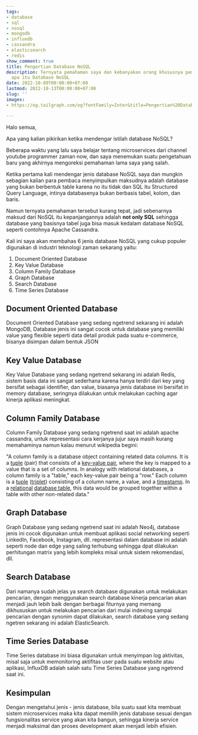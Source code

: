 ```yaml
---
tags:
- database
- sql
- nosql
- mongodb
- influxdb
- cassandra
- elasticsearch
- redis
show_comment: true
title: Pengertian Database NoSQL
description: Ternyata pemahaman saya dan kebanyakan orang khususnya pemula salah tentang
  apa itu Database NoSQL
date: 2022-10-09T00:00:00+07:00
lastmod: 2022-10-13T00:00:00+07:00
slug: ''
images:
- https://og.tailgraph.com/og?fontFamily=Inter&title=Pengertian%20Database%20NoSQL&titleTailwind=text-gray-800%20font-bold%20text-6xl&text=ternyata%20Bukan%20NOt%20SQL%20tetapi%20Not%20Only%20SQL&textTailwind=text-gray-700%20text-2xl%20mt-4&logoTailwind=h-8&bgTailwind=bg-white&footer=aliif.space&footerTailwind=text-black&t=1665303744480&refresh=1

---
```

Halo semua,

Apa yang kalian pikirikan ketika mendengar istilah database NoSQL?

Beberapa waktu yang lalu saya belajar tentang microservices dari channel youtube programmer zaman now, dan saya menemukan suatu pengetahuan baru yang akhirnya mengoreksi pemahaman lama saya yang salah.

Ketika pertama kali mendengar jenis database NoSQL saya dan mungkin sebagian kalian para pembaca menyimpulkan maksudnya adalah database yang bukan berbentuk table karena no itu tidak dan SQL itu Structured Query Language, intinya databasenya bukan berbasis tabel, kolom, dan baris.

Namun ternyata pemahaman tersebut kurang tepat, jadi sebenarnya maksud dari NoSQL itu kepanjangannya adalah **not only SQL** sehingga database yang basisnya tabel juga bisa masuk kedalam database NoSQL seperti contohnya Apache Cassandra.

Kali ini saya akan membahas 6 jenis database NoSQL yang  cukup populer digunakan di industri teknologi zaman sekarang yaitu:

1. Document Oriented Database
2. Key Value Database
3. Column Family Database
4. Graph Database
5. Search Database
6. Time Series Database

## Document Oriented Database

Document Oriented Database yang sedang ngetrend sekarang ini adalah MongoDB, Database jenis ini sangat cocok untuk database yang memiliki value yang flexible seperti data detail produk pada suatu e-commerce, bisanya disimpan dalam bentuk JSON

## Key Value Database

Key Value Database yang sedang ngetrend sekarang ini adalah Redis, sistem basis data ini sangat sederhana karena hanya terdiri dari key yang bersifat sebagai identifier,  dan value, biasanya jenis database ini bersifat in memory database, seringnya dilakukan untuk melakukan caching agar kinerja aplikasi meningkat.

## Column Family Database

Column Family Database yang sedang ngetrend saat ini adalah apache cassandra, untuk representasi cara kerjanya jujur saya masih kurang memahaminya namun kalau menurut wikipedia begini:

"A column family is a database object containing related data columns. It is a [tuple](https://en.wikipedia.org/wiki/Tuple "Tuple") (pair) that consists of a [key-value pair](https://en.wikipedia.org/wiki/Attribute%E2%80%93value_pair "Attribute–value pair"), where the key is mapped to a value that is a set of columns. In analogy with relational databases, a column family is a "table," each key-value pair being a "row." Each column is a [tuple](https://en.wikipedia.org/wiki/Tuple "Tuple") ([triplet](https://en.wikipedia.org/wiki/Triplet_(disambiguation) "Triplet (disambiguation)")) consisting of a column name, a value, and a [timestamp](https://en.wikipedia.org/wiki/Timestamp "Timestamp"). In a [relational](https://en.wikipedia.org/wiki/Relational_database "Relational database") [database table](https://en.wikipedia.org/wiki/Database_table "Database table"), this data would be grouped together within a table with other non-related data."

## Graph Database

Graph Database yang sedang ngetrend saat ini adalah Neo4j, database jenis ini cocok digunakan untuk membuat aplikasi social networking seperti LinkedIn, Facebook, Instagram, dll. representasi dalam database ini adalah seperti node dan edge yang saling terhubung sehingga dpat dilakukan perhitungan matrix yang lebih kompleks misal untuk sistem rekomendasi, dll.

## Search Database

Dari namanya sudah jelas ya search database digunakan untuk melakukan pencarian, dengan menggunakan search database kinerja pencarian akan menjadi jauh lebih baik dengan berbagai fiturnya yang memang dikhususkan untuk melakukan pencarian dari mulai indexing sampai pencarian dengan synonim dapat dilakukan, search database yang sedang ngetren sekarang ini adalah ElasticSearch.

## Time Series Database

Time Series database ini biasa digunakan untuk menyimpan log aktivitas, misal saja untuk memonitoring aktifitas user pada suatu website atau aplikasi, InfluxDB adalah salah satu Time Series Database yang ngetrend saat ini.

## Kesimpulan

Dengan mengetahui jenis - jenis database, bila suatu saat kita membuat sistem microservices maka kita dapat memilih jenis database sesuai dengan fungsionalitas service yang akan kita bangun, sehingga kinerja service menjadi maksimal dan proses development akan menjadi lebih efisien.